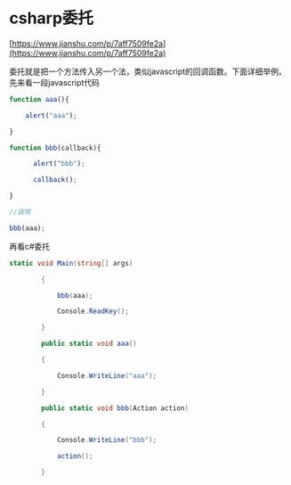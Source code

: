 # csharp委托

[https://www.jianshu.com/p/7aff7509fe2a](https://www.jianshu.com/p/7aff7509fe2a)

委托就是把一个方法传入另一个法，类似javascript的回调函数。下面详细举例。先来看一段javascript代码
```js
function aaa(){

    alert("aaa");

}

function bbb(callback){

      alert("bbb");

      callback();

}

//调用

bbb(aaa);
```

再看c#委托

```csharp
static void Main(string[] args)

        {

            bbb(aaa);

            Console.ReadKey();

        }

        public static void aaa()

        {

            Console.WriteLine("aaa");

        }

        public static void bbb(Action action)

        {

            Console.WriteLine("bbb");

            action();

        }
```